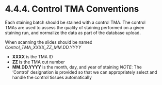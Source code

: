 # 4.4.4. Control TMA Conventions
Each staining batch should be stained with a control TMA. The control TMAs are used to assess the quality of staining performed on a given staining run, and normalize the data as part of the database upload.

When scanning the slides should be named *Control_TMA_XXXX_ZZ_MM.DD.YYYY*
- **XXXX** is the TMA ID
-	**ZZ** is the TMA cut number
-	**MM.DD.YYYY** is the month, day, and year of staining
*NOTE*: The ‘Control’ designation is provided so that we can appropriately select and handle the control tissues automatically
